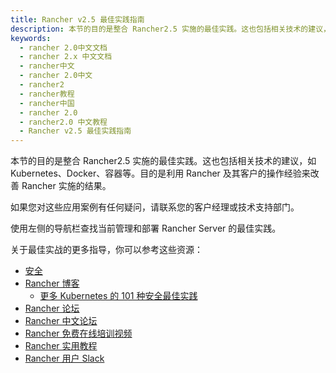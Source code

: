 ```yaml
---
title: Rancher v2.5 最佳实践指南
description: 本节的目的是整合 Rancher2.5 实施的最佳实践。这也包括相关技术的建议，如 Kubernetes、Docker、容器等。目的是利用 Rancher 及其客户的操作经验来改善 Rancher 实施的结果。
keywords:
  - rancher 2.0中文文档
  - rancher 2.x 中文文档
  - rancher中文
  - rancher 2.0中文
  - rancher2
  - rancher教程
  - rancher中国
  - rancher 2.0
  - rancher2.0 中文教程
  - Rancher v2.5 最佳实践指南
---
```


本节的目的是整合 Rancher2.5 实施的最佳实践。这也包括相关技术的建议，如 Kubernetes、Docker、容器等。目的是利用 Rancher 及其客户的操作经验来改善 Rancher 实施的结果。

如果您对这些应用案例有任何疑问，请联系您的客户经理或技术支持部门。

使用左侧的导航栏查找当前管理和部署 Rancher Server 的最佳实践。

关于最佳实战的更多指导，你可以参考这些资源：

- [安全](/docs/rancher2/security/_index)
- [Rancher 博客](https://rancher.com/blog/)
  - [更多 Kubernetes 的 101 种安全最佳实践](https://rancher.com/blog/2019/2019-01-17-101-more-kubernetes-security-best-practices/)
- [Rancher 论坛](https://forums.rancher.com/)
- [Rancher 中文论坛](https://forums.cnrancher.com/)
- [Rancher 免费在线培训视频](https://space.bilibili.com/430496045)
- [Rancher 实用教程](https://mp.weixin.qq.com/mp/homepage?__biz=MzIyMTUwMDMyOQ==&hid=3&sn=2698abdc0a64455c730a1dfecdba3f76&scene=18)
- [Rancher 用户 Slack](https://slack.rancher.io/)
